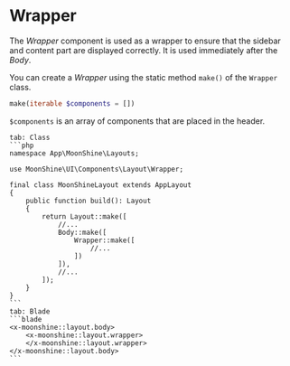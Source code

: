 # Wrapper

The *Wrapper* component is used as a wrapper to ensure that the sidebar and content part are displayed correctly. It is used immediately after the *Body*.

You can create a *Wrapper* using the static method `make()` of the `Wrapper` class.

```php
make(iterable $components = [])
```

`$components` is an array of components that are placed in the header.

~~~tabs
tab: Class
```php
namespace App\MoonShine\Layouts;

use MoonShine\UI\Components\Layout\Wrapper;

final class MoonShineLayout extends AppLayout
{
    public function build(): Layout
    {
        return Layout::make([
            //...
            Body::make([
                Wrapper::make([
                    //...
                ])
            ]),
            //...
        ]);
    }
}
```
tab: Blade
```blade
<x-moonshine::layout.body>
    <x-moonshine::layout.wrapper>
    </x-moonshine::layout.wrapper>
</x-moonshine::layout.body>
```
~~~